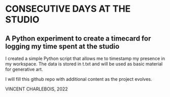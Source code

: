 # CONSECUTIVE DAYS AT THE STUDIO

## A Python experiment to create a timecard for logging my time spent at the studio

I created a simple Python script that allows me to timestamp my presence in my workspace.
The data is stored in t.txt and will be used as basic material for generative art.

I will fill this github repo with additional content as the project evolves.

VINCENT CHARLEBOIS, 2022